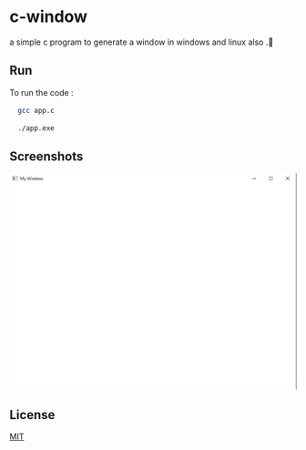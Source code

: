 # c-window
a simple c program to generate a window in windows and linux also .👾

## Run

To run the code :

```bash
  gcc app.c
```
 
```bash
  ./app.exe
```

## Screenshots

![App Screenshot](/screenshort.png)

## License

[MIT](https://choosealicense.com/licenses/mit/)
